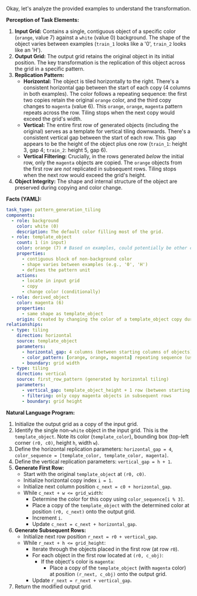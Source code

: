 Okay, let's analyze the provided examples to understand the transformation.

**Perception of Task Elements:**

1.  **Input Grid:** Contains a single, contiguous object of a specific color (`orange`, value 7) against a `white` (value 0) background. The shape of the object varies between examples (`train_1` looks like a '0', `train_2` looks like an 'H').
2.  **Output Grid:** The output grid retains the original object in its initial position. The key transformation is the replication of this object across the grid in a specific pattern.
3.  **Replication Pattern:**
    *   **Horizontal:** The object is tiled horizontally to the right. There's a consistent horizontal gap between the start of each copy (4 columns in both examples). The color follows a repeating sequence: the first two copies retain the original `orange` color, and the third copy changes to `magenta` (value 6). This `orange`, `orange`, `magenta` pattern repeats across the row. Tiling stops when the next copy would exceed the grid's width.
    *   **Vertical:** The entire first row of generated objects (including the original) serves as a template for vertical tiling downwards. There's a consistent vertical gap between the start of each row. This gap appears to be the height of the object plus one row (`train_1`: height 3, gap 4; `train_2`: height 5, gap 6).
    *   **Vertical Filtering:** Crucially, in the rows generated *below* the initial row, only the `magenta` objects are copied. The `orange` objects from the first row are *not* replicated in subsequent rows. Tiling stops when the next row would exceed the grid's height.
4.  **Object Integrity:** The shape and internal structure of the object are preserved during copying and color change.

**Facts (YAML):**


```yaml
task_type: pattern_generation_tiling
components:
  - role: background
    color: white (0)
    description: The default color filling most of the grid.
  - role: template_object
    count: 1 (in input)
    color: orange (7) # Based on examples, could potentially be other colors.
    properties:
      - contiguous block of non-background color
      - shape varies between examples (e.g., '0', 'H')
      - defines the pattern unit
    actions:
      - locate in input grid
      - copy
      - change color (conditionally)
  - role: derived_object
    color: magenta (6)
    properties:
      - same shape as template_object
    origin: Created by changing the color of a template_object copy during tiling.
relationships:
  - type: tiling
    direction: horizontal
    source: template_object
    parameters:
      - horizontal_gap: 4 columns (between starting columns of objects)
      - color_pattern: [orange, orange, magenta] repeating sequence (using example colors)
      - boundary: grid width
  - type: tiling
    direction: vertical
    source: first_row_pattern (generated by horizontal tiling)
    parameters:
      - vertical_gap: template_object_height + 1 row (between starting rows of objects)
      - filtering: only copy magenta objects in subsequent rows
      - boundary: grid height
```


**Natural Language Program:**

1.  Initialize the output grid as a copy of the input grid.
2.  Identify the single non-`white` object in the input grid. This is the `template_object`. Note its color (`template_color`), bounding box (top-left corner `(r0, c0)`, height `h`, width `w`).
3.  Define the horizontal replication parameters: `horizontal_gap = 4`, `color_sequence = [template_color, template_color, magenta]`.
4.  Define the vertical replication parameters: `vertical_gap = h + 1`.
5.  **Generate First Row:**
    *   Start with the original `template_object` at `(r0, c0)`.
    *   Initialize horizontal copy index `i = 1`.
    *   Initialize next column position `c_next = c0 + horizontal_gap`.
    *   While `c_next + w <= grid_width`:
        *   Determine the color for this copy using `color_sequence[i % 3]`.
        *   Place a copy of the `template_object` with the determined color at position `(r0, c_next)` onto the output grid.
        *   Increment `i`.
        *   Update `c_next = c_next + horizontal_gap`.
6.  **Generate Subsequent Rows:**
    *   Initialize next row position `r_next = r0 + vertical_gap`.
    *   While `r_next + h <= grid_height`:
        *   Iterate through the objects placed in the first row (at row `r0`).
        *   For each object in the first row located at `(r0, c_obj)`:
            *   If the object's color is `magenta`:
                *   Place a copy of the `template_object` (with `magenta` color) at position `(r_next, c_obj)` onto the output grid.
        *   Update `r_next = r_next + vertical_gap`.
7.  Return the modified output grid.